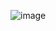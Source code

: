 ![image](https://user-images.githubusercontent.com/40697700/121370709-e712eb00-c977-11eb-8188-23451b2f8cc2.png)
